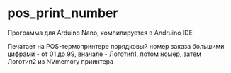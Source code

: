 # pos_print_number

Программа для Arduino Nano, компилируется в Andruino IDE

Печатает на POS-термопринтере порядковый номер заказа большими цифрами - от 01 до 99, вначале - Логотип1, потом номер, затем Логотип2 из NVmemory приинтера
